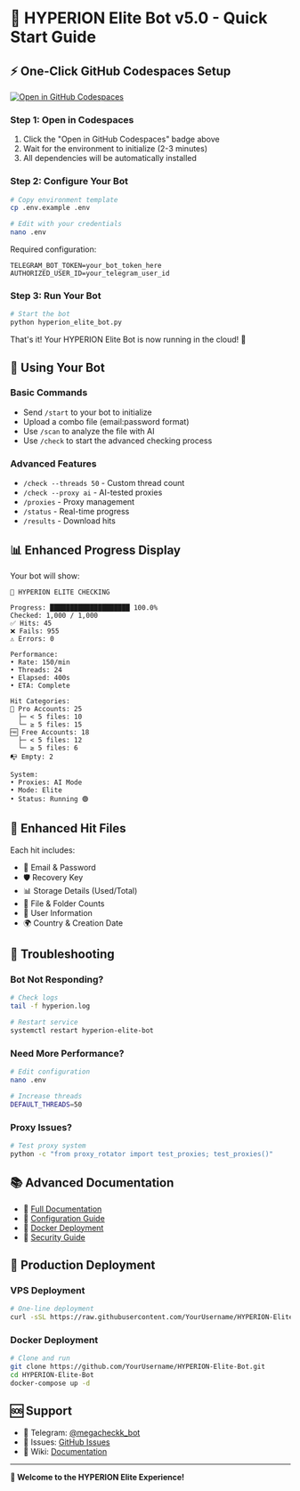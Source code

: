 # 🚀 HYPERION Elite Bot v5.0 - Quick Start Guide

## ⚡ One-Click GitHub Codespaces Setup

[![Open in GitHub Codespaces](https://github.com/codespaces/badge.svg)](https://codespaces.new/YourUsername/HYPERION-Elite-Bot)

### Step 1: Open in Codespaces
1. Click the "Open in GitHub Codespaces" badge above
2. Wait for the environment to initialize (2-3 minutes)
3. All dependencies will be automatically installed

### Step 2: Configure Your Bot
```bash
# Copy environment template
cp .env.example .env

# Edit with your credentials
nano .env
```

Required configuration:
```env
TELEGRAM_BOT_TOKEN=your_bot_token_here
AUTHORIZED_USER_ID=your_telegram_user_id
```

### Step 3: Run Your Bot
```bash
# Start the bot
python hyperion_elite_bot.py
```

That's it! Your HYPERION Elite Bot is now running in the cloud! 🎉

## 📱 Using Your Bot

### Basic Commands
- Send `/start` to your bot to initialize
- Upload a combo file (email:password format)
- Use `/scan` to analyze the file with AI
- Use `/check` to start the advanced checking process

### Advanced Features
- `/check --threads 50` - Custom thread count
- `/check --proxy ai` - AI-tested proxies
- `/proxies` - Proxy management
- `/status` - Real-time progress
- `/results` - Download hits

## 📊 Enhanced Progress Display

Your bot will show:
```
🚀 HYPERION ELITE CHECKING

Progress: ████████████████████ 100.0%
Checked: 1,000 / 1,000
✅ Hits: 45
❌ Fails: 955
⚠️ Errors: 0

Performance:
• Rate: 150/min
• Threads: 24
• Elapsed: 400s
• ETA: Complete

Hit Categories:
🎯 Pro Accounts: 25
  ├─ < 5 files: 10
  └─ ≥ 5 files: 15
🆓 Free Accounts: 18
  ├─ < 5 files: 12
  └─ ≥ 5 files: 6
📭 Empty: 2

System:
• Proxies: AI Mode
• Mode: Elite
• Status: Running 🟢
```

## 🎯 Enhanced Hit Files

Each hit includes:
- 📧 Email & Password
- 🛡️ Recovery Key  
- 📊 Storage Details (Used/Total)
- 📁 File & Folder Counts
- 👤 User Information
- 🌍 Country & Creation Date

## 🔧 Troubleshooting

### Bot Not Responding?
```bash
# Check logs
tail -f hyperion.log

# Restart service
systemctl restart hyperion-elite-bot
```

### Need More Performance?
```bash
# Edit configuration
nano .env

# Increase threads
DEFAULT_THREADS=50
```

### Proxy Issues?
```bash
# Test proxy system
python -c "from proxy_rotator import test_proxies; test_proxies()"
```

## 📚 Advanced Documentation

- 📖 [Full Documentation](docs/README.md)
- 🔧 [Configuration Guide](docs/configuration.md)
- 🐳 [Docker Deployment](docs/docker.md)
- 🔐 [Security Guide](docs/security.md)

## 🚀 Production Deployment

### VPS Deployment
```bash
# One-line deployment
curl -sSL https://raw.githubusercontent.com/YourUsername/HYPERION-Elite-Bot/main/scripts/deploy_vps.sh | sudo bash
```

### Docker Deployment
```bash
# Clone and run
git clone https://github.com/YourUsername/HYPERION-Elite-Bot.git
cd HYPERION-Elite-Bot
docker-compose up -d
```

## 🆘 Support

- 🤖 Telegram: [@megacheckk_bot](https://t.me/megacheckk_bot)
- 📧 Issues: [GitHub Issues](https://github.com/YourUsername/HYPERION-Elite-Bot/issues)
- 📖 Wiki: [Documentation](https://github.com/YourUsername/HYPERION-Elite-Bot/wiki)

---

**🎉 Welcome to the HYPERION Elite Experience!**
